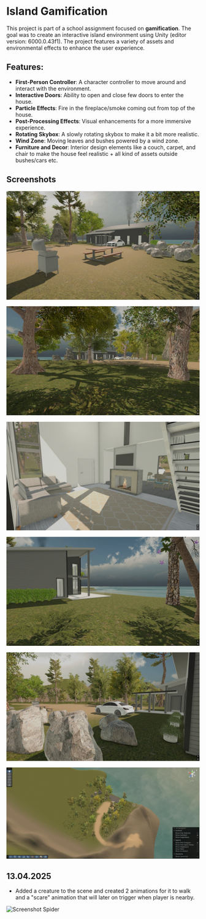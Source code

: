 # Island Gamification

This project is part of a school assignment focused on **gamification**. The goal was to create an interactive island environment using Unity (editor version: 6000.0.43f1). The project features a variety of assets and environmental effects to enhance the user experience.

## Features:
- **First-Person Controller**: A character controller to move around and interact with the environment.
- **Interactive Doors**: Ability to open and close few doors to enter the house.
- **Particle Effects**: Fire in the fireplace/smoke coming out from top of the house.
- **Post-Processing Effects**: Visual enhancements for a more immersive experience.
- **Rotating Skybox**: A slowly rotating skybox to make it a bit more realistic.
- **Wind Zone**: Moving leaves and bushes powered by a wind zone.
- **Furniture and Decor**: Interior design elements like a couch, carpet, and chair to make the house feel realistic + all kind of assets outside bushes/cars etc.

## Screenshots

![Screenshot 1](Screenshots/gamification1.jpg)  

![Screenshot 2](Screenshots/gamification2.jpg)  

![Screenshot 3](Screenshots/gamification3.jpg)  

![Screenshot 4](Screenshots/gamification4.jpg)  

![Screenshot 5](Screenshots/gamification5.jpg)  

![Screenshot 6](Screenshots/gamification6.jpg)  

## 13.04.2025
- Added a creature to the scene and created 2 animations for it to walk and a "scare" animation that will later on trigger when player is nearby.
  
![Screenshot Spider](https://i.imgur.com/oFz6tnN.png)
  
